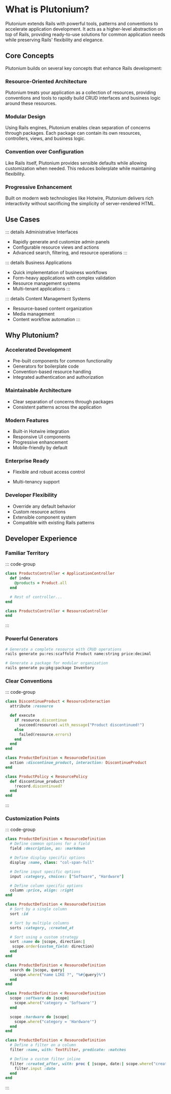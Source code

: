 # What is Plutonium?

Plutonium extends Rails with powerful tools, patterns and conventions to accelerate application development. It acts as a higher-level abstraction on top of Rails, providing ready-to-use solutions for common application needs while preserving Rails' flexibility and elegance.

## Core Concepts

Plutonium builds on several key concepts that enhance Rails development:

### Resource-Oriented Architecture
Plutonium treats your application as a collection of resources, providing conventions and tools to rapidly build CRUD interfaces and business logic around these resources.

### Modular Design
Using Rails engines, Plutonium enables clean separation of concerns through packages. Each package can contain its own resources, controllers, views, and business logic.

### Convention over Configuration
Like Rails itself, Plutonium provides sensible defaults while allowing customization when needed. This reduces boilerplate while maintaining flexibility.

### Progressive Enhancement
Built on modern web technologies like Hotwire, Plutonium delivers rich interactivity without sacrificing the simplicity of server-rendered HTML.

## Use Cases

::: details Administrative Interfaces
- Rapidly generate and customize admin panels
- Configurable resource views and actions
- Advanced search, filtering, and resource operations
:::

::: details Business Applications
- Quick implementation of business workflows
- Form-heavy applications with complex validation
- Resource management systems
- Multi-tenant applications
:::

::: details Content Management Systems
- Resource-based content organization
- Media management
- Content workflow automation
:::

## Why Plutonium?

### Accelerated Development
- Pre-built components for common functionality
- Generators for boilerplate code
- Convention-based resource handling
- Integrated authentication and authorization

### Maintainable Architecture
- Clear separation of concerns through packages
- Consistent patterns across the application
<!-- - Built-in testing support -->
<!-- - Well-documented conventions -->

### Modern Features
- Built-in Hotwire integration
- Responsive UI components
- Progressive enhancement
- Mobile-friendly by default

### Enterprise Ready
- Flexible and robust access control
<!-- - Audit logging -->
- Multi-tenancy support
<!-- - Scalable architecture -->

### Developer Flexibility
- Override any default behavior
- Custom resource actions
- Extensible component system
- Compatible with existing Rails patterns

## Developer Experience

### Familiar Territory

::: code-group
```ruby [Traditional Rails]
class ProductsController < ApplicationController
  def index
    @products = Product.all
  end

  # Rest of controller...
end
```

```ruby [Plutonium]
class ProductsController < ResourceController
end
```
:::

### Powerful Generators

```bash
# Generate a complete resource with CRUD operations
rails generate pu:res:scaffold Product name:string price:decimal

# Generate a package for modular organization
rails generate pu:pkg:package Inventory
```

### Clear Conventions

::: code-group
```ruby [Interaction]
class DiscontinueProduct < ResourceInteraction
  attribute :resource

  def execute
    if resource.discontinue
      succeed(resource).with_message("Product discontinued!")
    else
      failed(resource.errors)
    end
  end
end
```

```ruby [Definition]
class ProductDefinition < ResourceDefinition
  action :discontinue_product, interaction: DiscontinueProduct
end
```

```ruby [Policy]
class ProductPolicy < ResourcePolicy
  def discontinue_product?
    !record.discontinued?
  end
end
```

:::

### Customization Points

::: code-group
```ruby [Fields]
class ProductDefinition < ResourceDefinition
  # Define common options for a field
  field :description, as: :markdown

  # Define display specific options
  display :name, class: "col-span-full"

  # Define input specific options
  input :category, choices: ["Software", "Hardware"]

  # Define column specific options
  column :price, align: :right
end
```

```ruby [Sorting]
class ProductDefinition < ResourceDefinition
  # Sort by a single column
  sort :id

  # Sort by multiple columns
  sorts :category, :created_at

  # Sort using a custom strategy
  sort :name do |scope, direction:|
   scope.order(custom_field: direction)
  end
end
```


```ruby [Searching]
class ProductDefinition < ResourceDefinition
  search do |scope, query|
    scope.where("name LIKE ?", "%#{query}%")
  end
end
```

```ruby [Scoping]
class ProductDefinition < ResourceDefinition
  scope :software do |scope|
    scope.where("category = 'Software'")
  end

  scope :hardware do |scope|
    scope.where("category = 'Hardware'")
  end
end
```

```ruby [Filtering]
class ProductDefinition < ResourceDefinition
  # Define a filter on a column
  filter :name, with: TextFilter, predicate: :matches

  # Define a custom filter inline
  filter :created_after, with: proc { |scope, date:| scope.where("created_at > ?", date) } do |filter|
    filter.input :date
  end
end
```
:::

<!--

## Best Practices

::: tip Package Organization
- Group related resources in packages
- Keep packages focused and cohesive
- Use namespacing to avoid conflicts
:::

::: tip Resource Design
- Define clear policies for each resource
- Use interactions for business logic
- Keep presenters focused on display logic
:::

::: tip Testing
- Test policies thoroughly
- Write integration tests for interactions
- Use fixture factories wisely
:::

::: warning Performance
- Use query objects for complex queries
- Implement caching where appropriate
- Monitor N+1 queries
:::

::: danger Security
- Always define explicit policies
- Use authorization consistently
- Validate all inputs thoroughly
:::

## Additional Resources

| Resource | Description |
|----------|-------------|
| [API Documentation](https://docs.plutonium.dev/api) | Complete API reference |
| [Guides and Tutorials](https://docs.plutonium.dev/guides) | Step-by-step tutorials |
| [Example Applications](https://github.com/radioactive-labs/plutonium-examples) | Real-world examples |
| [Contributing Guide](https://github.com/radioactive-labs/plutonium-core/CONTRIBUTING.md) | How to contribute |

## Community and Support

Need help? Here are ways to get support:

- 💬 [Discord Community](https://discord.gg/plutonium)
- 📝 [GitHub Issues](https://github.com/radioactive-labs/plutonium-core/issues)
- 🤔 [Stack Overflow](https://stackoverflow.com/questions/tagged/plutonium-rails)

## License

Plutonium is available as open source under the terms of the [MIT License](https://opensource.org/licenses/MIT). -->
